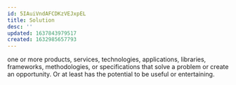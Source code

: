 ```yaml
---
id: 5IAuiVndAFCDKzVEJxpEL
title: Solution
desc: ''
updated: 1637843979517
created: 1632985657793
---
```

one or more products, services, technologies, applications, libraries, frameworks, methodologies, or specifications that solve a problem or create an opportunity. Or at least has the potential to be useful or entertaining.

